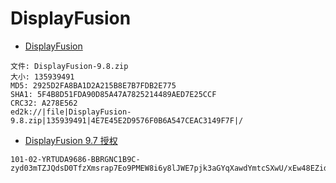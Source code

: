 # DisplayFusion

- [DisplayFusion](https://www.displayfusion.com/)

```
文件: DisplayFusion-9.8.zip
大小: 135939491
MD5: 2925D2FA8BA1D2A215B8E7B7FDB2E775
SHA1: 5F4B8D51FDA90D85A47A7825214489AED7E25CCF
CRC32: A278E562
ed2k://|file|DisplayFusion-9.8.zip|135939491|4E7E45E2D9576F0B6A547CEAC3149F7F|/
```

- [DisplayFusion 9.7 授权](https://www.ghxi.com/displayfusion.html)

```
101-02-YRTUDA9686-BBRGNC1B9C-zyd03mTZJQdsD0TfzXmsrap7Eo9PMEW8i6y8lJWE7pjk3aGYqXawdYmtcSXwU/xEw48EZid3aJMM0Ti8uFzypxiFsc1v7nfAnVE850nADHxr0zFo3p/QM96mWJCJQor5WUqc3SC0emHJszJI7GDw5i+2eMAfWlTnBTav+8bmPtDuDFvVz2lqwmWTSYb8qI2L
```

